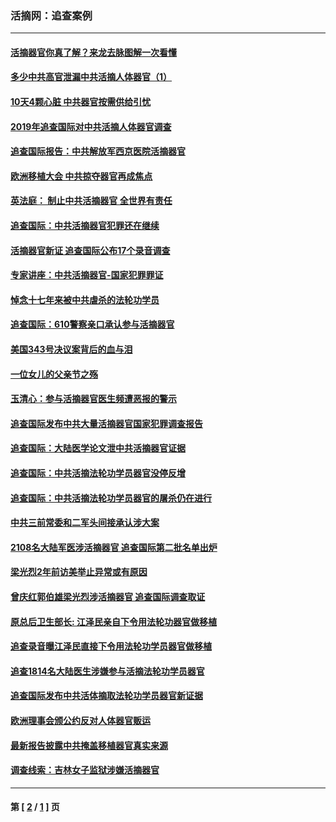 ### 活摘网：追查案例
---
#### [活摘器官你真了解？来龙去脉图解一次看懂](../../pages/nf5880/n13013820.md?03170430) 
#### [多少中共高官泄漏中共活摘人体器官（1）](../../pages/nf5880/n12671234.md?03170430) 
#### [10天4颗心脏 中共器官按需供给引忧](../../pages/nf5880/n12326366.md?03170430) 
#### [2019年追查国际对中共活摘人体器官调查](../../pages/nf5880/n11917733.md?03170430) 
#### [追查国际报告：中共解放军西京医院活摘器官](../../pages/nf5880/n11838359.md?03170430) 
#### [欧洲移植大会 中共掠夺器官再成焦点](../../pages/nf5880/n11538883.md?03170430) 
#### [英法庭： 制止中共活摘器官 全世界有责任](../../pages/nf5880/n11330691.md?03170430) 
#### [追查国际：中共活摘器官犯罪还在继续](../../pages/nf5880/n11218301.md?03170430) 
#### [活摘器官新证 追查国际公布17个录音调查](../../pages/nf5880/n10897744.md?03170430) 
#### [专家讲座：中共活摘器官-国家犯罪罪证](../../pages/nf5880/n8828153.md?03170430) 
#### [悼念十七年来被中共虐杀的法轮功学员](../../pages/nf5880/n8124823.md?03170430) 
#### [追查国际：610警察亲口承认参与活摘器官](../../pages/nf5880/n8109067.md?03170430) 
#### [美国343号决议案背后的血与泪](../../pages/nf5880/n8020684.md?03170430) 
#### [一位女儿的父亲节之殇](../../pages/nf5880/n8014122.md?03170430) 
#### [玉清心：参与活摘器官医生频遭恶报的警示](../../pages/nf5880/n4637546.md?03170430) 
#### [追查国际发布中共大量活摘器官国家犯罪调查报告](../../pages/nf5880/n4613428.md?03170430) 
#### [追查国际：大陆医学论文泄中共活摘器官证据](../../pages/nf5880/n4608794.md?03170430) 
#### [追查国际：中共活摘法轮功学员器官没停反增](../../pages/nf5880/n4584075.md?03170430) 
#### [追查国际：中共活摘法轮功学员器官的屠杀仍在进行](../../pages/nf5880/n4299154.md?03170430) 
#### [中共三前常委和二军头间接承认涉大案](../../pages/nf5880/n4286244.md?03170430) 
#### [2108名大陆军医涉活摘器官 追查国际第二批名单出炉](../../pages/nf5880/n4284769.md?03170430) 
#### [梁光烈2年前访美举止异常或有原因](../../pages/nf5880/n4279686.md?03170430) 
#### [曾庆红郭伯雄梁光烈涉活摘器官 追查国际调查取证](../../pages/nf5880/n4278462.md?03170430) 
#### [原总后卫生部长: 江泽民亲自下令用法轮功器官做移植](../../pages/nf5880/n4263864.md?03170430) 
#### [追查录音曝江泽民直接下令用法轮功学员器官做移植](../../pages/nf5880/n4261268.md?03170430) 
#### [追查1814名大陆医生涉嫌参与活摘法轮功学员器官](../../pages/nf5880/n4259055.md?03170430) 
#### [追查国际发布中共活体摘取法轮功学员器官新证据](../../pages/nf5880/n4258255.md?03170430) 
#### [欧洲理事会颁公约反对人体器官贩运](../../pages/nf5880/n4206955.md?03170430) 
#### [最新报告披露中共掩盖移植器官真实来源](../../pages/nf5880/n4140084.md?03170430) 
#### [调查线索：吉林女子监狱涉嫌活摘器官](../../pages/nf5880/n4044366.md?03170430) 

---
#### 第 [ [2](./2.md?03170430) / [1](./1.md?03170430) ] 页
